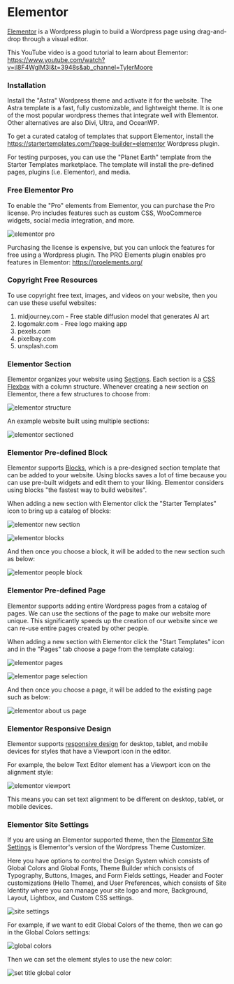 # Elementor
[Elementor](https://elementor.com/) is a Wordpress plugin to build a Wordpress page using drag-and-drop through a visual editor.

This YouTube video is a good tutorial to learn about Elementor: https://www.youtube.com/watch?v=jl8F4WglM3I&t=3948s&ab_channel=TylerMoore

### Installation
Install the "Astra" Wordpress theme and activate it for the website. The Astra template is a fast, fully customizable, and lightweight theme. It is one of the most popular wordpress themes that integrate well with Elementor. Other alternatives are also Divi, Ultra, and OceanWP.

To get a curated catalog of templates that support Elementor, install the https://startertemplates.com/?page-builder=elementor Wordpress plugin.

For testing purposes, you can use the "Planet Earth" template from the Starter Templates marketplace. The template will install the pre-defined pages, plugins (i.e. Elementor), and media.

### Free Elementor Pro
To enable the "Pro" elements from Elementor, you can purchase the Pro license. Pro includes features such as custom CSS, WooCommerce widgets, social media integration, and more.

![elementor pro](misc/elementor-pro-widgets.png)

Purchasing the license is expensive, but you can unlock the features for free using a Wordpress plugin. The PRO Elements plugin enables pro features in Elementor: https://proelements.org/

### Copyright Free Resources
To use copyright free text, images, and videos on your website, then you can use these useful websites:
1. midjourney.com - Free stable diffusion model that generates AI art
2. logomakr.com - Free logo making app
3. pexels.com
4. pixelbay.com
5. unsplash.com

### Elementor Section
Elementor organizes your website using [Sections](https://elementor.com/help/section-overview/). Each section is a [CSS Flexbox](https://elementor.com/help/what-is-a-container/#:~:text=Introducing%20containers,%2C%20columns%2C%20and%20inner%20sections.) with a column structure. Whenever creating a new section on Elementor, there a few structures to choose from:

![elementor structure](misc/elementor-section-structure.png)

An example website built using multiple sections:

![elementor sectioned](misc/elementor-sectioned-website.png)

### Elementor Pre-defined Block
Elementor supports [Blocks](https://elementor.com/blog/introducing-blocks/), which is a pre-designed section template that can be added to your website. Using blocks saves a lot of time because you can use pre-built widgets and edit them to your liking. Elementor considers using blocks "the fastest way to build websites".

When adding a new section with Elementor click the "Starter Templates" icon to bring up a catalog of blocks:

![elementor new section](misc/elementor-new-section.png)

![elementor blocks](misc/elementor-blocks-marketplace.png)

And then once you choose a block, it will be added to the new section such as below:

![elementor people block](misc/elementor-people-block.png)

### Elementor Pre-defined Page
Elementor supports adding entire Wordpress pages from a catalog of pages. We can use the sections of the page to make our website more unique. This significantly speeds up the creation of our website since we can re-use entire pages created by other people.

When adding a new section with Elementor click the "Start Templates" icon and in the "Pages" tab choose a page from the template catalog:

![elementor pages](misc/elementor-pages-marketplace.png)

![elementor page selection](misc/elementor-page-selection-marketplace.png)

And then once you choose a page, it will be added to the existing page such as below:

![elementor about us page](misc/elementor-about-us-page.png)

### Elementor Responsive Design
Elementor supports [responsive design](https://elementor.com/help/mobile-editing/) for desktop, tablet, and mobile devices for styles that have a Viewport icon in the editor.

For example, the below Text Editor element has a Viewport icon on the alignment style:

![elementor viewport](misc/elementor-text-viewport.png)

This means you can set text alignment to be different on desktop, tablet, or mobile devices.

### Elementor Site Settings
If you are using an Elementor supported theme, then the [Elementor Site Settings](https://elementor.com/help/site-settings/) is Elementor's version of the Wordpress Theme Customizer.

Here you have options to control the Design System which consists of Global Colors and Global Fonts, Theme Builder which consists of Typography, Buttons, Images, and Form Fields settings, Header and Footer customizations (Hello Theme), and User Preferences, which consists of Site Identity where you can manage your site logo and more, Background, Layout, Lightbox, and Custom CSS settings.

![site settings](misc/elementor-site-settings.png)

For example, if we want to edit Global Colors of the theme, then we can go in the Global Colors settings:

![global colors](misc/elementor-global-colors.png)

Then we can set the element styles to use the new color:

![set title global color](misc/elementor-set-title-global-color.png)